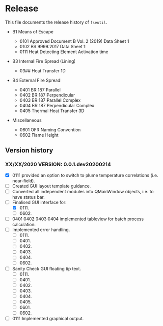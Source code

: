 # Release

This file documents the release history of `fseutil`.

- B1 Means of Escape
    - 0101 Approved Document B Vol. 2 (2019) Data Sheet 1
    - 0102 BS 9999:2017 Data Sheet 1
    - 0111 Heat Detecting Element Activation time
    
- B3 Internal Fire Spread (Lining)
    - 03## Heat Transfer 1D
    
- B4 External Fire Spread
    - 0401 BR 187 Parallel
    - 0402 BR 187 Perpendicular
    - 0403 BR 187 Parallel Complex
    - 0404 BR 187 Perpendicular Complex
    - 0405 Thermal Heat Transfer 3D
    
- Miscellaneous
    - 0601 OFR Naming Convention
    - 0602 Flame Height

## Version history

### XX/XX/2020 VERSION: 0.0.1.dev20200214

- [x] 0111 provided an option to switch to plume temperature correlations (i.e. near-field).
- [ ] Created GUI layout template guidance.
- [ ] Converted all independent modules into QMainWindow objects, i.e. to have status bar.
- [ ] Finalised GUI interface for:
    - [x] 0111\.
    - [ ] 0602\.
- [ ] 0401 0402 0403 0404 implemented tableview for batch process calculation.
- [ ] Implemented error handling.
    - [ ] 0111\.
    - [ ] 0401\.
    - [ ] 0402\.
    - [ ] 0403\.
    - [ ] 0404\.
    - [ ] 0602\.
- [ ] Sanity Check GUI floating tip text.
    - [ ] 0111\.
    - [ ] 0401\.
    - [ ] 0402\.
    - [ ] 0403\.
    - [ ] 0404\.
    - [ ] 0405\.
    - [ ] 0601\.
    - [ ] 0602\.
- [ ] 0111 Implemented graphical output.
